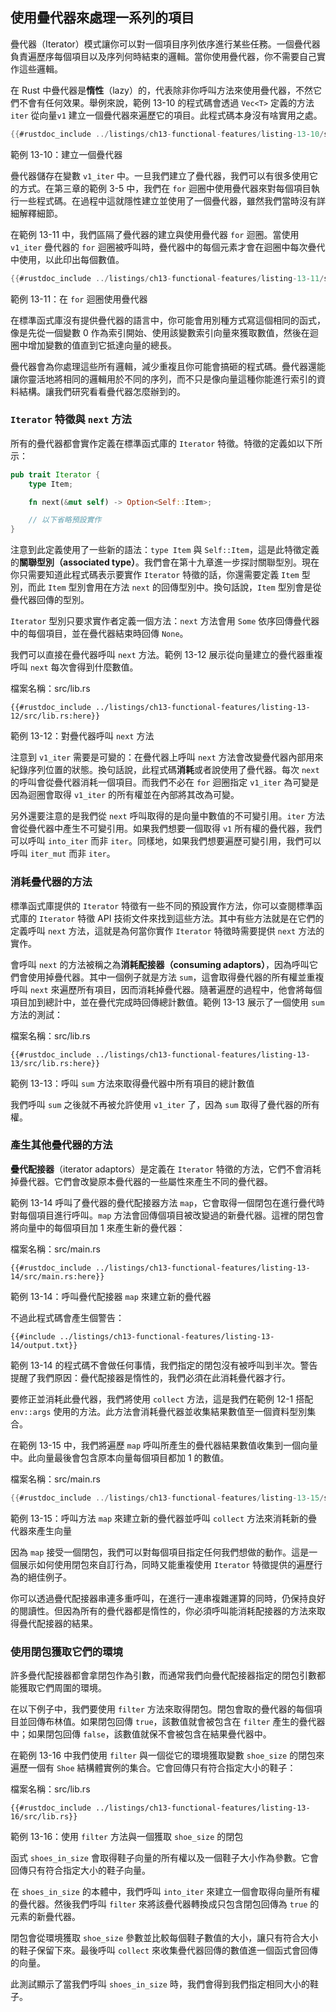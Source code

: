 ## 使用疊代器來處理一系列的項目

疊代器（Iterator）模式讓你可以對一個項目序列依序進行某些任務。一個疊代器負責遍歷序每個項目以及序列何時結束的邏輯。當你使用疊代器，你不需要自己實作這些邏輯。

在 Rust 中疊代器是**惰性**（lazy）的，代表除非你呼叫方法來使用疊代器，不然它們不會有任何效果。舉例來說，範例 13-10 的程式碼會透過 `Vec<T>` 定義的方法 `iter` 從向量`v1` 建立一個疊代器來遍歷它的項目。此程式碼本身沒有啥實用之處。

```rust
{{#rustdoc_include ../listings/ch13-functional-features/listing-13-10/src/main.rs:here}}
```

<span class="caption">範例 13-10：建立一個疊代器</span>

疊代器儲存在變數 `v1_iter` 中。一旦我們建立了疊代器，我們可以有很多使用它的方式。在第三章的範例 3-5 中，我們在 `for` 迴圈中使用疊代器來對每個項目執行一些程式碼。在過程中這就隱性建立並使用了一個疊代器，雖然我們當時沒有詳細解釋細節。

在範例 13-11 中，我們區隔了疊代器的建立與使用疊代器 `for` 迴圈。當使用 `v1_iter` 疊代器的 `for` 迴圈被呼叫時，疊代器中的每個元素才會在迴圈中每次疊代中使用，以此印出每個數值。

```rust
{{#rustdoc_include ../listings/ch13-functional-features/listing-13-11/src/main.rs:here}}
```

<span class="caption">範例 13-11：在 `for` 迴圈使用疊代器</span>

在標準函式庫沒有提供疊代器的語言中，你可能會用別種方式寫這個相同的函式，像是先從一個變數 0 作為索引開始、使用該變數索引向量來獲取數值，然後在迴圈中增加變數的值直到它抵達向量的總長。

疊代器會為你處理這些所有邏輯，減少重複且你可能會搞砸的程式碼。疊代器還能讓你靈活地將相同的邏輯用於不同的序列，而不只是像向量這種你能進行索引的資料結構。讓我們研究看看疊代器怎麼辦到的。

### `Iterator` 特徵與 `next` 方法

所有的疊代器都會實作定義在標準函式庫的 `Iterator` 特徵。特徵的定義如以下所示：

```rust
pub trait Iterator {
    type Item;

    fn next(&mut self) -> Option<Self::Item>;

    // 以下省略預設實作
}
```

注意到此定義使用了一些新的語法：`type Item` 與 `Self::Item`，這是此特徵定義的**關聯型別（associated type）**。我們會在第十九章進一步探討關聯型別。現在你只需要知道此程式碼表示要實作 `Iterator` 特徵的話，你還需要定義 `Item` 型別，而此 `Item` 型別會用在方法 `next` 的回傳型別中。換句話說，`Item` 型別會是從疊代器回傳的型別。

`Iterator` 型別只要求實作者定義一個方法：`next` 方法會用 `Some` 依序回傳疊代器中的每個項目，並在疊代器結束時回傳 `None`。

我們可以直接在疊代器呼叫 `next` 方法。範例 13-12 展示從向量建立的疊代器重複呼叫 `next` 每次會得到什麼數值。

<span class="filename">檔案名稱：src/lib.rs</span>

```rust,noplayground
{{#rustdoc_include ../listings/ch13-functional-features/listing-13-12/src/lib.rs:here}}
```

<span class="caption">範例 13-12：對疊代器呼叫 `next` 方法</span>

注意到 `v1_iter` 需要是可變的：在疊代器上呼叫 `next` 方法會改變疊代器內部用來紀錄序列位置的狀態。換句話說，此程式碼**消耗**或者說使用了疊代器。每次 `next` 的呼叫會從疊代器消耗一個項目。而我們不必在 `for` 迴圈指定 `v1_iter` 為可變是因為迴圈會取得 `v1_iter` 的所有權並在內部將其改為可變。

另外還要注意的是我們從 `next` 呼叫取得的是向量中數值的不可變引用。`iter` 方法會從疊代器中產生不可變引用。如果我們想要一個取得 `v1` 所有權的疊代器，我們可以呼叫 `into_iter` 而非 `iter`。同樣地，如果我們想要遍歷可變引用，我們可以呼叫 `iter_mut` 而非 `iter`。

### 消耗疊代器的方法

標準函式庫提供的 `Iterator` 特徵有一些不同的預設實作方法，你可以查閱標準函式庫的 `Iterator` 特徵 API 技術文件來找到這些方法。其中有些方法就是在它們的定義呼叫 `next` 方法，這就是為何當你實作 `Iterator` 特徵時需要提供 `next` 方法的實作。

會呼叫 `next` 的方法被稱之為**消耗配接器（consuming adaptors）**，因為呼叫它們會使用掉疊代器。其中一個例子就是方法 `sum`，這會取得疊代器的所有權並重複呼叫 `next` 來遍歷所有項目，因而消耗掉疊代器。隨著遍歷的過程中，他會將每個項目加到總計中，並在疊代完成時回傳總計數值。範例 13-13 展示了一個使用 `sum` 方法的測試：

<span class="filename">檔案名稱：src/lib.rs</span>

```rust,noplayground
{{#rustdoc_include ../listings/ch13-functional-features/listing-13-13/src/lib.rs:here}}
```

<span class="caption">範例 13-13：呼叫 `sum` 方法來取得疊代器中所有項目的總計數值</span>

我們呼叫 `sum` 之後就不再被允許使用 `v1_iter` 了，因為 `sum` 取得了疊代器的所有權。

### 產生其他疊代器的方法

**疊代配接器**（iterator adaptors）是定義在 `Iterator` 特徵的方法，它們不會消耗掉疊代器。它們會改變原本疊代器的一些屬性來產生不同的疊代器。

範例 13-14 呼叫了疊代器的疊代配接器方法 `map`，它會取得一個閉包在進行疊代時對每個項目進行呼叫。`map` 方法會回傳個項目被改變過的新疊代器。這裡的閉包會將向量中的每個項目加 1 來產生新的疊代器：

<span class="filename">檔案名稱：src/main.rs</span>

```rust,not_desired_behavior
{{#rustdoc_include ../listings/ch13-functional-features/listing-13-14/src/main.rs:here}}
```

<span class="caption">範例 13-14：呼叫疊代配接器 `map` 來建立新的疊代器</span>

不過此程式碼會產生個警告：

```console
{{#include ../listings/ch13-functional-features/listing-13-14/output.txt}}
```

範例 13-14 的程式碼不會做任何事情，我們指定的閉包沒有被呼叫到半次。警告提醒了我們原因：疊代配接器是惰性的，我們必須在此消耗疊代器才行。

要修正並消耗此疊代器，我們將使用 `collect` 方法，這是我們在範例 12-1 搭配 `env::args` 使用的方法。此方法會消耗疊代器並收集結果數值至一個資料型別集合。

在範例 13-15 中，我們將遍歷 `map` 呼叫所產生的疊代器結果數值收集到一個向量中。此向量最後會包含原本向量每個項目都加 1 的數值。

<span class="filename">檔案名稱：src/main.rs</span>

```rust
{{#rustdoc_include ../listings/ch13-functional-features/listing-13-15/src/main.rs:here}}
```

<span class="caption">範例 13-15：呼叫方法 `map` 來建立新的疊代器並呼叫 `collect` 方法來消耗新的疊代器來產生向量</span>

因為 `map` 接受一個閉包，我們可以對每個項目指定任何我們想做的動作。這是一個展示如何使用閉包來自訂行為，同時又能重複使用 `Iterator` 特徵提供的遍歷行為的絕佳例子。

你可以透過疊代配接器串連多重呼叫，在進行一連串複雜運算的同時，仍保持良好的閱讀性。但因為所有的疊代器都是惰性的，你必須呼叫能消耗配接器的方法來取得疊代配接器的結果。

### 使用閉包獲取它們的環境

許多疊代配接器都會拿閉包作為引數，而通常我們向疊代配接器指定的閉包引數都能獲取它們周圍的環境。

在以下例子中，我們要使用 `filter` 方法來取得閉包。閉包會取的疊代器的每個項目並回傳布林值。如果閉包回傳 `true`，該數值就會被包含在 `filter` 產生的疊代器中；如果閉包回傳 `false`，該數值就保不會被包含在結果疊代器中。

在範例 13-16 中我們使用 `filter` 與一個從它的環境獲取變數 `shoe_size` 的閉包來遍歷一個有 `Shoe` 結構體實例的集合。它會回傳只有符合指定大小的鞋子：

<span class="filename">檔案名稱：src/lib.rs</span>

```rust,noplayground
{{#rustdoc_include ../listings/ch13-functional-features/listing-13-16/src/lib.rs}}
```

<span class="caption">範例 13-16：使用 `filter` 方法與一個獲取 `shoe_size` 的閉包</span>

函式 `shoes_in_size` 會取得鞋子向量的所有權以及一個鞋子大小作為參數。它會回傳只有符合指定大小的鞋子向量。

在 `shoes_in_size` 的本體中，我們呼叫 `into_iter` 來建立一個會取得向量所有權的疊代器。然後我們呼叫 `filter` 來將該疊代器轉換成只包含閉包回傳為 `true` 的元素的新疊代器。

閉包會從環境獲取 `shoe_size` 參數並比較每個鞋子數值的大小，讓只有符合大小的鞋子保留下來。最後呼叫 `collect` 來收集疊代器回傳的數值進一個函式會回傳的向量。

此測試顯示了當我們呼叫 `shoes_in_size` 時，我們會得到我們指定相同大小的鞋子。
